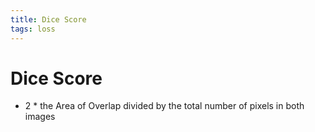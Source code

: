 ```yaml
---
title: Dice Score
tags: loss
---
```


# Dice Score
- 2 * the Area of Overlap divided by the total number of pixels in both images










































